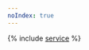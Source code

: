 ```yaml
---
noIndex: true
---
```


{% include [service](../../_includes/managed-kubernetes/alb-ref/service.md) %}
